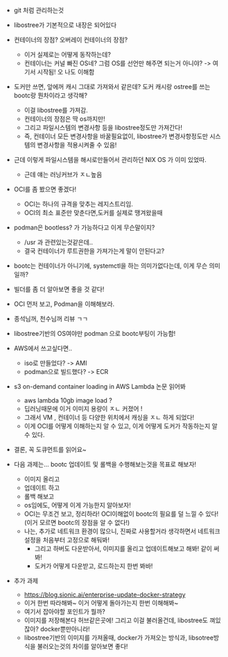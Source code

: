 - git 처럼 관리하는것
- libostree가 기본적으로 내장은 되어있다
- 컨테이너의 장점? 오버레이 컨테이너의 장점?
    - 이거 실제로는 어떻게 동작하는데?
    - 컨테이너는 커널 빠진 OS네? 그럼 OS를 선언만 해주면 되는거 아니야? -> 여기서 시작됨! 오 나도 이해함
- 도커만 쓰면, 앞에꺼 캐시 그대로 가져와서 같은데? 도커 캐시랑 ostree를 쓰는 bootc랑 뭔차이라고 생각해?
    - 이걸 libostree를 가져감.
    - 컨테이너의 장점은 딱 os까지만!
    - 그리고 파일시스템의 변경사항 등을 libostree정도만 가져간다!
    - 즉, 컨테이너 모든 변경사항을 바꿀필요없이, libostree가 변경사항정도만 시스템의 변경사항을 적용시켜줄 수 있음!
- 근데 이렇게 파일시스템을 해시로만들어서 관리하던 NIX OS 가 이미 있었따.
    - 근데 얘는 러닝커브가 ㅈㄴ높음
- OCI를 좀 봤으면 좋겠다!
    - OCI는 하나의 규격을 맞추는 레지스트리임.
    - OCI의 최소 표준만 맞춘다면,도커를 실제로 땡겨왔을때
- podman은 bootless? 가 가능하다고 이게 무슨말이지?
    - /usr 과 관련있는것같은데..
    - 결국 컨테이너가 루트권한을 가져가는게 말이 안된다고?
- bootc는 컨테이너가 아니기에, systemctl을 하는 의미가없다는데, 이게 무슨 의미일까?
- 빌더를 좀 더 알아보면 좋을 것 같다!
- OCI 먼저 보고, Podman을 이해해보라.
- 종석님꺼, 천수님꺼 리뷰 ㄱㄱ
- libostree기반의 OS여야만 podman 으로 bootc부팅이 가능함!
- AWS에서 쓰고싶다면..
    - iso로 만들었다? -> AMI
    - podman으로 빌드했다? -> ECR
- s3 on-demand  container loading in AWS Lambda 논문 읽어봐
    - aws lambda 10gb image load ?
    - 딥러닝때문에 이거 이미지 용량이 ㅈㄴ 커졌어 !
    - 그래서 VM , 컨테이너 등 다양한 위치에서 캐싱을 ㅈㄴ 하게 되었다!
    - 이게 OCI를 어떻게 이해하는지 알 수 있고, 이게 어떻게 도커가 작동하는지 알 수 있다.
- 결론, 꼭 도큐먼트를 읽어요~

- 다음 과제는... bootc 업데이트 및 롤백을 수행해보는것을 목표로 해보자!
    - 이미지 올리고
    - 업데이트 하고
    - 롤백 해보고
    - os임에도, 어떻게 이게 가능한지 알아보자!
    - OCI는 무조건 보고, 정리하라! OCI이해없이 bootc의 필요를 덜 느낄 수 있다!(이거 모르면 bootc의 장점을 알 수 없다!)
    - 나는, 추가로 네트워크 환경이 많으니, 진짜로 사용할거라 생각하면서 네트워크 설정을 처음부터 고정으로 해둬봐!
        - 그리고 하버도 다운받아서, 이미지를 올리고 업데이트해보고 해봐! 같이 써봐!
        - 도커가 어떻게 다운받고, 로드하는지 한번 봐바!

- 추가 과제
    - https://blog.sionic.ai/enterprise-update-docker-strategy
    - 이거 한번 따라해봐~ 이거 어떻게 돌아가는지 한번 이해해봐~
    - 여기서 잡아야할 포인트가 뭘까?
    - 이미지를 저장해본다 허브같은곳에! 그리고 이걸 불러올건데, libostree도 껴있잖아? docker뿐만아니라!
    - libostree기반의 이미지를 가져올때, docker가 가져오는 방식과, libsotree방식을 불러오는것의 차이를 알아보면 좋다!
